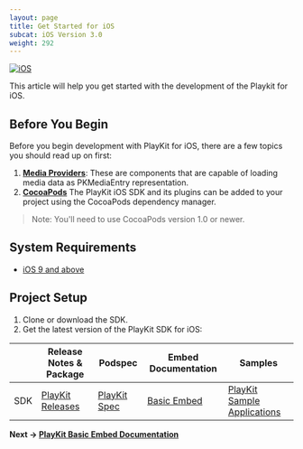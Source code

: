 ```yaml
---
layout: page
title: Get Started for iOS
subcat: iOS Version 3.0
weight: 292
---
```


[![iOS](https://img.shields.io/badge/iOS-Supported-green.svg)](https://github.com/kaltura/player-sdk-native-ios) 

This article will help you get started with the development of the Playkit for iOS.

## Before You Begin  

Before you begin development with PlayKit for iOS, there are a few topics you should read up on first:

1. [**Media Providers**](https://vpaas.kaltura.com/documentation/Mobile-Video-Player-SDKs/iOS_MediaProviders.html): These are components that are capable of loading media data as PKMediaEntry representation.
2. [**CocoaPods**](https://guides.cocoapods.org/using/using-cocoapods.html) The PlayKit iOS SDK and its plugins can be added to your project using the CocoaPods dependency manager. 

>Note: You'll need to use CocoaPods version 1.0 or newer.

## System Requirements  

* [iOS 9 and above](https://developer.apple.com/library/content/releasenotes/General/WhatsNewIniOS/Articles/iOS9.html#//apple_ref/doc/uid/TP40016198-SW1)

## Project Setup  

1. Clone or download the SDK.
2. Get the latest version of the PlayKit SDK for iOS:

|     | Release Notes & Package                                             | Podspec                                                              | Embed Documentation                   | Samples                                                                       |
|-----|---------------------------------------------------------------------|----------------------------------------------------------------------|-------------------------------------------|-------------------------------------------------------------------------------|
| SDK | [PlayKit Releases](https://github.com/kaltura/playkit-ios/releases) | [PlayKit Spec](https://github.com/CocoaPods/Specs/tree/master/Specs) | [Basic Embed](https://vpaas.kaltura.com/documentation/Mobile-Video-Player-SDKs/iOS_BasicEmbedDocumantation.html) | [PlayKit Sample Applications](https://github.com/kaltura/playkit-ios-samples) |


**Next -> [PlayKit Basic Embed Documentation](https://vpaas.kaltura.com/documentation/Mobile-Video-Player-SDKs/iOS_BasicEmbedDocumantation.html)**
